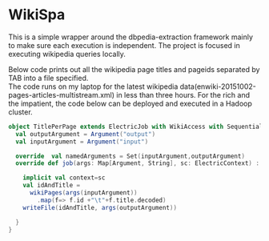 WikiSpa
==========

This is a simple wrapper around the dbpedia-extraction framework mainly to make sure each execution is independent.
The project is focused in executing wikipedia queries locally.

Below code prints out all the wikipedia page titles and pageids separated by TAB into a file specified.  
The code runs on my laptop for the latest wikipedia data(enwiki-20151002-pages-articles-multistream.xml) in less than three hours.
 For the rich and the impatient, the code below can be deployed and executed in a Hadoop cluster.    

```scala
object TitlePerPage extends ElectricJob with WikiAccess with SequentialFileAccess {
  val outputArgument = Argument("output")
  val inputArgument = Argument("input")

  override  val namedArguments = Set(inputArgument,outputArgument)
  override def job(args: Map[Argument, String], sc: ElectricContext) : Unit = {

    implicit val context=sc
    val idAndTitle =
      wikiPages(args(inputArgument))
        .map(f=> f.id +"\t"+f.title.decoded)
    writeFile(idAndTitle, args(outputArgument))

  }
}
```


